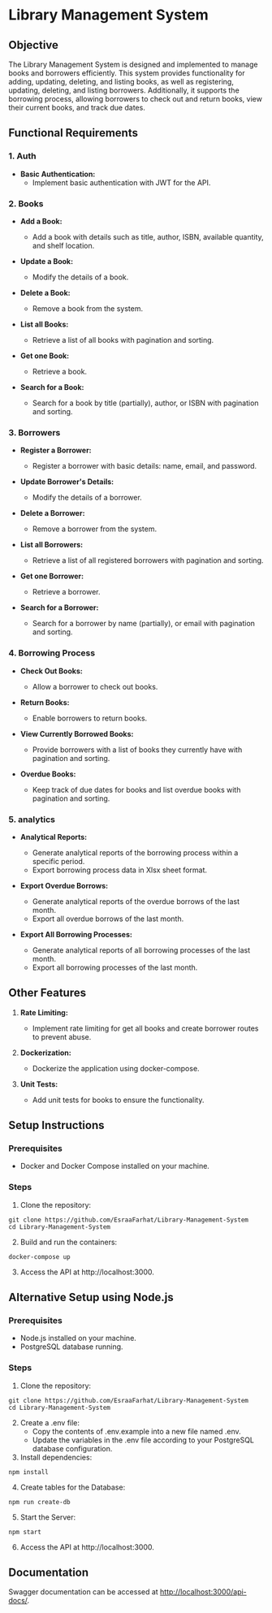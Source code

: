 # Library Management System

## Objective

The Library Management System is designed and implemented to manage books and borrowers efficiently. This system provides functionality for adding, updating, deleting, and listing books, as well as registering, updating, deleting, and listing borrowers. Additionally, it supports the borrowing process, allowing borrowers to check out and return books, view their current books, and track due dates.

## Functional Requirements
### 1. Auth

- **Basic Authentication:**
    - Implement basic authentication with JWT for the API.

### 2. Books

- **Add a Book:**
  - Add a book with details such as title, author, ISBN, available quantity, and shelf location.

- **Update a Book:**
  - Modify the details of a book.

- **Delete a Book:**
  - Remove a book from the system.

- **List all Books:**
  - Retrieve a list of all books with pagination and sorting.
  
- **Get one Book:**
  - Retrieve a book.

- **Search for a Book:**
  - Search for a book by title (partially), author, or ISBN with pagination and sorting.

### 3. Borrowers

- **Register a Borrower:**
  - Register a borrower with basic details: name, email, and password.

- **Update Borrower's Details:**
  - Modify the details of a borrower.

- **Delete a Borrower:**
  - Remove a borrower from the system.

- **List all Borrowers:**
  - Retrieve a list of all registered borrowers with pagination and sorting.

- **Get one Borrower:**
  - Retrieve a borrower.

- **Search for a Borrower:**
  - Search for a borrower by name (partially), or email with pagination and sorting.

### 4. Borrowing Process

- **Check Out Books:**
  - Allow a borrower to check out books.

- **Return Books:**
  - Enable borrowers to return books.

- **View Currently Borrowed Books:**
  - Provide borrowers with a list of books they currently have with pagination and sorting.

- **Overdue Books:**
  - Keep track of due dates for books and list overdue books with pagination and sorting.

### 5. analytics
- **Analytical Reports:**
   - Generate analytical reports of the borrowing process within a specific period.
   - Export borrowing process data in Xlsx sheet format.

- **Export Overdue Borrows:**
   - Generate analytical reports of the overdue borrows of the last month.
   - Export all overdue borrows of the last month.

- **Export All Borrowing Processes:**
   - Generate analytical reports of all borrowing processes of the last month.
   - Export all borrowing processes of the last month.

## Other Features

1. **Rate Limiting:**
   - Implement rate limiting for get all books and create borrower routes to prevent abuse.

2. **Dockerization:**
   - Dockerize the application using docker-compose.

3. **Unit Tests:**
   - Add unit tests for books to ensure the functionality.

## Setup Instructions
### Prerequisites
*  Docker and Docker Compose installed on your machine.

### Steps
1. Clone the repository:
```
git clone https://github.com/EsraaFarhat/Library-Management-System
cd Library-Management-System
```
2. Build and run the containers:
```
docker-compose up
```
3. Access the API at http://localhost:3000.

## Alternative Setup using Node.js
### Prerequisites
* Node.js installed on your machine.
* PostgreSQL database running.

### Steps
1. Clone the repository:
```
git clone https://github.com/EsraaFarhat/Library-Management-System
cd Library-Management-System
```
2. Create a .env file:
   *  Copy the contents of .env.example into a new file named .env.
   *  Update the variables in the .env file according to your PostgreSQL database configuration.
3. Install dependencies:
```
npm install
```
4. Create tables for the Database:
```
npm run create-db
```
5. Start the Server:
```
npm start
```
6. Access the API at http://localhost:3000.


## Documentation

Swagger documentation can be accessed at [http://localhost:3000/api-docs/](http://localhost:3000/api-docs/).